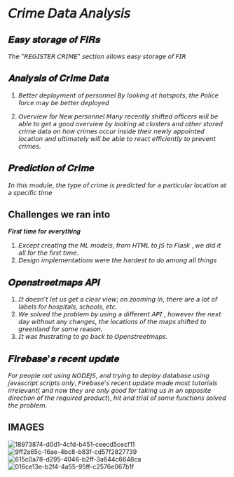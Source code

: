 # 𝘊𝘳𝘪𝘮𝘦 𝘋𝘢𝘵𝘢 𝘈𝘯𝘢𝘭𝘺𝘴𝘪𝘴

## 𝑬𝒂𝒔𝒚 𝒔𝒕𝒐𝒓𝒂𝒈𝒆 𝒐𝒇 𝑭𝑰𝑹𝒔
𝘛𝘩𝘦 "𝘙𝘌𝘎𝘐𝘚𝘛𝘌𝘙 𝘊𝘙𝘐𝘔𝘌" 𝘴𝘦𝘤𝘵𝘪𝘰𝘯 𝘢𝘭𝘭𝘰𝘸𝘴 𝘦𝘢𝘴𝘺 𝘴𝘵𝘰𝘳𝘢𝘨𝘦 𝘰𝘧 𝘍𝘐𝘙

## 𝑨𝒏𝒂𝒍𝒚𝒔𝒊𝒔 𝒐𝒇 𝑪𝒓𝒊𝒎𝒆 𝑫𝒂𝒕𝒂

1. 𝘉𝘦𝘵𝘵𝘦𝘳 𝘥𝘦𝘱𝘭𝘰𝘺𝘮𝘦𝘯𝘵 𝘰𝘧 𝘱𝘦𝘳𝘴𝘰𝘯𝘯𝘦𝘭
𝘉𝘺 𝘭𝘰𝘰𝘬𝘪𝘯𝘨 𝘢𝘵 𝘩𝘰𝘵𝘴𝘱𝘰𝘵𝘴, 𝘵𝘩𝘦 𝘗𝘰𝘭𝘪𝘤𝘦 𝘧𝘰𝘳𝘤𝘦 𝘮𝘢𝘺 𝘣𝘦 𝘣𝘦𝘵𝘵𝘦𝘳 𝘥𝘦𝘱𝘭𝘰𝘺𝘦𝘥

2. 𝘖𝘷𝘦𝘳𝘷𝘪𝘦𝘸 𝘧𝘰𝘳 𝘕𝘦𝘸 𝘱𝘦𝘳𝘴𝘰𝘯𝘯𝘦𝘭
𝘔𝘢𝘯𝘺 𝘳𝘦𝘤𝘦𝘯𝘵𝘭𝘺 𝘴𝘩𝘪𝘧𝘵𝘦𝘥 𝘰𝘧𝘧𝘪𝘤𝘦𝘳𝘴 𝘸𝘪𝘭𝘭 𝘣𝘦 𝘢𝘣𝘭𝘦 𝘵𝘰 𝘨𝘦𝘵 𝘢 𝘨𝘰𝘰𝘥 𝘰𝘷𝘦𝘳𝘷𝘪𝘦𝘸 𝘣𝘺 𝘭𝘰𝘰𝘬𝘪𝘯𝘨 𝘢𝘵 𝘤𝘭𝘶𝘴𝘵𝘦𝘳𝘴 𝘢𝘯𝘥 𝘰𝘵𝘩𝘦𝘳 𝘴𝘵𝘰𝘳𝘦𝘥 𝘤𝘳𝘪𝘮𝘦 𝘥𝘢𝘵𝘢 𝘰𝘯 𝘩𝘰𝘸 𝘤𝘳𝘪𝘮𝘦𝘴 𝘰𝘤𝘤𝘶𝘳 𝘪𝘯𝘴𝘪𝘥𝘦 𝘵𝘩𝘦𝘪𝘳 𝘯𝘦𝘸𝘭𝘺 𝘢𝘱𝘱𝘰𝘪𝘯𝘵𝘦𝘥 𝘭𝘰𝘤𝘢𝘵𝘪𝘰𝘯 𝘢𝘯𝘥 𝘶𝘭𝘵𝘪𝘮𝘢𝘵𝘦𝘭𝘺 𝘸𝘪𝘭𝘭 𝘣𝘦 𝘢𝘣𝘭𝘦 𝘵𝘰 𝘳𝘦𝘢𝘤𝘵 𝘦𝘧𝘧𝘪𝘤𝘪𝘦𝘯𝘵𝘭𝘺 𝘵𝘰 𝘱𝘳𝘦𝘷𝘦𝘯𝘵 𝘤𝘳𝘪𝘮𝘦𝘴.

## 𝑷𝒓𝒆𝒅𝒊𝒄𝒕𝒊𝒐𝒏 𝒐𝒇 𝑪𝒓𝒊𝒎𝒆
𝘐𝘯 𝘵𝘩𝘪𝘴 𝘮𝘰𝘥𝘶𝘭𝘦, 𝘵𝘩𝘦 𝘵𝘺𝘱𝘦 𝘰𝘧 𝘤𝘳𝘪𝘮𝘦 𝘪𝘴 𝘱𝘳𝘦𝘥𝘪𝘤𝘵𝘦𝘥 𝘧𝘰𝘳 𝘢 𝘱𝘢𝘳𝘵𝘪𝘤𝘶𝘭𝘢𝘳 𝘭𝘰𝘤𝘢𝘵𝘪𝘰𝘯 𝘢𝘵 𝘢 𝘴𝘱𝘦𝘤𝘪𝘧𝘪𝘤 𝘵𝘪𝘮𝘦

## Challenges we ran into
𝑭𝒊𝒓𝒔𝒕 𝒕𝒊𝒎𝒆 𝒇𝒐𝒓 𝒆𝒗𝒆𝒓𝒚𝒕𝒉𝒊𝒏𝒈

1. 𝘌𝘹𝘤𝘦𝘱𝘵 𝘤𝘳𝘦𝘢𝘵𝘪𝘯𝘨 𝘵𝘩𝘦 𝘔𝘓 𝘮𝘰𝘥𝘦𝘭𝘴, 𝘧𝘳𝘰𝘮 𝘏𝘛𝘔𝘓 𝘵𝘰 𝘑𝘚 𝘵𝘰 𝘍𝘭𝘢𝘴𝘬 , 𝘸𝘦 𝘥𝘪𝘥 𝘪𝘵 𝘢𝘭𝘭 𝘧𝘰𝘳 𝘵𝘩𝘦 𝘧𝘪𝘳𝘴𝘵 𝘵𝘪𝘮𝘦.
2. 𝘋𝘦𝘴𝘪𝘨𝘯 𝘪𝘮𝘱𝘭𝘦𝘮𝘦𝘯𝘵𝘢𝘵𝘪𝘰𝘯𝘴 𝘸𝘦𝘳𝘦 𝘵𝘩𝘦 𝘩𝘢𝘳𝘥𝘦𝘴𝘵 𝘵𝘰 𝘥𝘰 𝘢𝘮𝘰𝘯𝘨 𝘢𝘭𝘭 𝘵𝘩𝘪𝘯𝘨𝘴
   
## 𝑶𝒑𝒆𝒏𝒔𝒕𝒓𝒆𝒆𝒕𝒎𝒂𝒑𝒔 𝑨𝑷𝑰

1. 𝘐𝘵 𝘥𝘰𝘦𝘴𝘯'𝘵 𝘭𝘦𝘵 𝘶𝘴 𝘨𝘦𝘵 𝘢 𝘤𝘭𝘦𝘢𝘳 𝘷𝘪𝘦𝘸; 𝘰𝘯 𝘻𝘰𝘰𝘮𝘪𝘯𝘨 𝘪𝘯, 𝘵𝘩𝘦𝘳𝘦 𝘢𝘳𝘦 𝘢 𝘭𝘰𝘵 𝘰𝘧 𝘭𝘢𝘣𝘦𝘭𝘴 𝘧𝘰𝘳 𝘩𝘰𝘴𝘱𝘪𝘵𝘢𝘭𝘴, 𝘴𝘤𝘩𝘰𝘰𝘭𝘴, 𝘦𝘵𝘤.
2. 𝘞𝘦 𝘴𝘰𝘭𝘷𝘦𝘥 𝘵𝘩𝘦 𝘱𝘳𝘰𝘣𝘭𝘦𝘮 𝘣𝘺 𝘶𝘴𝘪𝘯𝘨 𝘢 𝘥𝘪𝘧𝘧𝘦𝘳𝘦𝘯𝘵 𝘈𝘗𝘐 , 𝘩𝘰𝘸𝘦𝘷𝘦𝘳 𝘵𝘩𝘦 𝘯𝘦𝘹𝘵 𝘥𝘢𝘺 𝘸𝘪𝘵𝘩𝘰𝘶𝘵 𝘢𝘯𝘺 𝘤𝘩𝘢𝘯𝘨𝘦𝘴, 𝘵𝘩𝘦 𝘭𝘰𝘤𝘢𝘵𝘪𝘰𝘯𝘴 𝘰𝘧 𝘵𝘩𝘦 𝘮𝘢𝘱𝘴 𝘴𝘩𝘪𝘧𝘵𝘦𝘥 𝘵𝘰 𝘨𝘳𝘦𝘦𝘯𝘭𝘢𝘯𝘥 𝘧𝘰𝘳 𝘴𝘰𝘮𝘦 𝘳𝘦𝘢𝘴𝘰𝘯.
3. 𝘐𝘵 𝘸𝘢𝘴 𝘧𝘳𝘶𝘴𝘵𝘳𝘢𝘵𝘪𝘯𝘨 𝘵𝘰 𝘨𝘰 𝘣𝘢𝘤𝘬 𝘵𝘰 𝘖𝘱𝘦𝘯𝘴𝘵𝘳𝘦𝘦𝘵𝘮𝘢𝘱𝘴.
   
## 𝑭𝒊𝒓𝒆𝒃𝒂𝒔𝒆'𝒔 𝒓𝒆𝒄𝒆𝒏𝒕 𝒖𝒑𝒅𝒂𝒕𝒆
𝘍𝘰𝘳 𝘱𝘦𝘰𝘱𝘭𝘦 𝘯𝘰𝘵 𝘶𝘴𝘪𝘯𝘨 𝘕𝘖𝘋𝘌𝘑𝘚, 𝘢𝘯𝘥 𝘵𝘳𝘺𝘪𝘯𝘨 𝘵𝘰 𝘥𝘦𝘱𝘭𝘰𝘺 𝘥𝘢𝘵𝘢𝘣𝘢𝘴𝘦 𝘶𝘴𝘪𝘯𝘨 𝘫𝘢𝘷𝘢𝘴𝘤𝘳𝘪𝘱𝘵 𝘴𝘤𝘳𝘪𝘱𝘵𝘴 𝘰𝘯𝘭𝘺, 𝘍𝘪𝘳𝘦𝘣𝘢𝘴𝘦'𝘴 𝘳𝘦𝘤𝘦𝘯𝘵 𝘶𝘱𝘥𝘢𝘵𝘦 𝘮𝘢𝘥𝘦 𝘮𝘰𝘴𝘵 𝘵𝘶𝘵𝘰𝘳𝘪𝘢𝘭𝘴 𝘪𝘳𝘳𝘦𝘭𝘦𝘷𝘢𝘯𝘵( 𝘢𝘯𝘥 𝘯𝘰𝘸 𝘵𝘩𝘦𝘺 𝘢𝘳𝘦 𝘰𝘯𝘭𝘺 𝘨𝘰𝘰𝘥 𝘧𝘰𝘳 𝘵𝘢𝘬𝘪𝘯𝘨 𝘶𝘴 𝘪𝘯 𝘢𝘯 𝘰𝘱𝘱𝘰𝘴𝘪𝘵𝘦 𝘥𝘪𝘳𝘦𝘤𝘵𝘪𝘰𝘯 𝘰𝘧 𝘵𝘩𝘦 𝘳𝘦𝘲𝘶𝘪𝘳𝘦𝘥 𝘱𝘳𝘰𝘥𝘶𝘤𝘵), 𝘩𝘪𝘵 𝘢𝘯𝘥 𝘵𝘳𝘪𝘢𝘭 𝘰𝘧 𝘴𝘰𝘮𝘦 𝘧𝘶𝘯𝘤𝘵𝘪𝘰𝘯𝘴 𝘴𝘰𝘭𝘷𝘦𝘥 𝘵𝘩𝘦 𝘱𝘳𝘰𝘣𝘭𝘦𝘮.


## IMAGES

![18973874-d0d1-4cfd-b451-ceecd5cecf11](https://github.com/meraj-007/Crime-Data-Analysiss/assets/85052647/a2847f3a-5650-4fd1-9722-f13a026589a5)
![9ff2a65c-16ae-4bc8-b83f-cd57f2827739](https://github.com/meraj-007/Crime-Data-Analysiss/assets/85052647/74726f6f-d441-4b89-8928-5348685c68d4)
![615c0a78-d295-4046-b2ff-3a644c6648ca](https://github.com/meraj-007/Crime-Data-Analysiss/assets/85052647/0f3ed5b2-120b-4533-84ab-e5185d352276)
![016ce13e-b2f4-4a55-95ff-c2576e067b1f](https://github.com/meraj-007/Crime-Data-Analysiss/assets/85052647/733a04f9-3b49-4cce-9959-e49752115a66)
